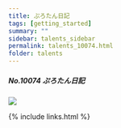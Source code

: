 ```yaml
---
title: ぷろたん日記 
tags: [getting_started]
summary: ""
sidebar: talents_sidebar
permalink: talents_10074.html
folder: talents
---
```



##### No.10074 ぷろたん日記

![](https://yt3.ggpht.com/ytc/AKedOLSQPqHeUliv_vFBfmyFaupdohwbMmv5t8e4G4itOg=s176-c-k-c0x00ffffff-no-rj)




{% include links.html %}
